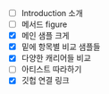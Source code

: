 - [ ]  Introduction 소개
- [ ]  메서드 figure
- [x]  메인 샘플 크게
- [x]  밑에 항목별 비교 샘플들
- [x]  다양한 캐리어들 비교
- [ ]  아티스트 따라하기
- [x]  깃헙 연결 링크
